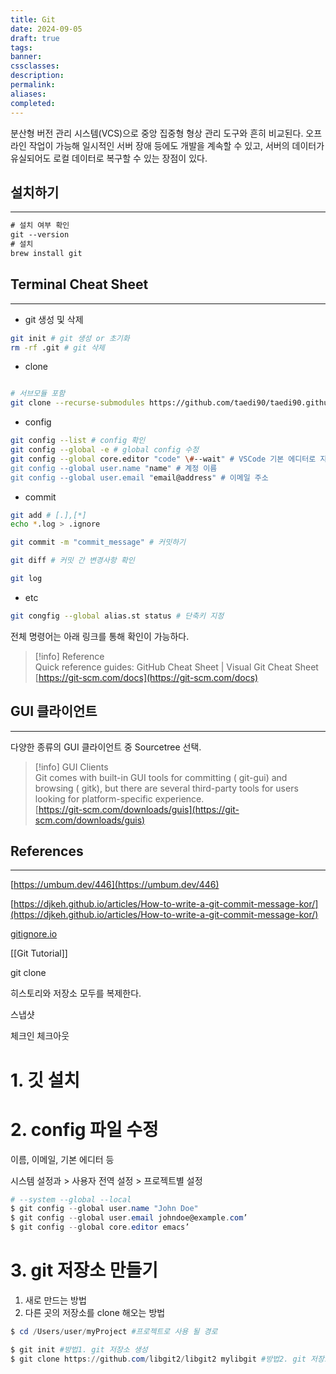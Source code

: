 ```yaml
---
title: Git
date: 2024-09-05
draft: true
tags: 
banner: 
cssclasses: 
description: 
permalink: 
aliases: 
completed:
---
```

분산형 버전 관리 시스템(VCS)으로 중앙 집중형 형상 관리 도구와 흔히 비교된다. 오프라인 작업이 가능해 일시적인 서버 장애 등에도 개발을 계속할 수 있고, 서버의 데이터가 유실되어도 로컬 데이터로 복구할 수 있는 장점이 있다.

## 설치하기

---

```HTML
# 설치 여부 확인
git --version
# 설치
brew install git
```

  

## Terminal Cheat Sheet

---

- git 생성 및 삭제

```Bash
git init # git 생성 or 초기화
rm -rf .git # git 삭제
```

- clone

```Bash

# 서브모듈 포함
git clone --recurse-submodules https://github.com/taedi90/taedi90.github.io
```

- config

```Bash
git config --list # config 확인
git config --global -e # global config 수정
git config --global core.editor "code" \#--wait" # VSCode 기본 에디터로 지정
git config --global user.name "name" # 계정 이름
git config --global user.email "email@address" # 이메일 주소
```

- commit

```Bash
git add # [.],[*]
echo *.log > .ignore

git commit -m "commit_message" # 커밋하기

git diff # 커밋 간 변경사항 확인

git log
```

- etc

```Bash
git congfig --global alias.st status # 단축키 지정
```

  

전체 명령어는 아래 링크를 통해 확인이 가능하다.

> [!info] Reference  
> Quick reference guides: GitHub Cheat Sheet | Visual Git Cheat Sheet  
> [https://git-scm.com/docs](https://git-scm.com/docs)  

  

## GUI 클라이언트

---

다양한 종류의 GUI 클라이언트 중 Sourcetree 선택.

> [!info] GUI Clients  
> Git comes with built-in GUI tools for committing ( git-gui) and browsing ( gitk), but there are several third-party tools for users looking for platform-specific experience.  
> [https://git-scm.com/downloads/guis](https://git-scm.com/downloads/guis)  

  

## References

---

[https://umbum.dev/446](https://umbum.dev/446)

[https://djkeh.github.io/articles/How-to-write-a-git-commit-message-kor/](https://djkeh.github.io/articles/How-to-write-a-git-commit-message-kor/)

[gitignore.io](http://gitignore.io/)

  

  

[[Git Tutorial]]

  

  

git clone

히스토리와 저장소 모두를 복제한다.

  

스냅샷

  

체크인 체크아웃

  

  

  

  

# 1. 깃 설치

# 2. config 파일 수정

이름, 이메일, 기본 에디터 등

시스템 설정과 > 사용자 전역 설정 > 프로젝트별 설정

```PowerShell
# --system --global --local
$ git config --global user.name "John Doe"
$ git config --global user.email johndoe@example.com’
$ git config --global core.editor emacs’
```

  

# 3. git 저장소 만들기

1. 새로 만드는 방법
2. 다른 곳의 저장소를 clone 해오는 방법

```PowerShell
$ cd /Users/user/myProject #프로젝트로 사용 될 경로

$ git init #방법1. git 저장소 생성
$ git clone https://github.com/libgit2/libgit2 mylibgit #방법2. git 저장소 복제
```